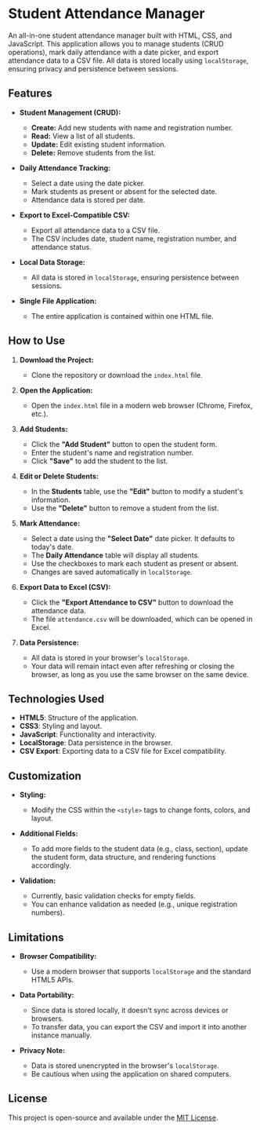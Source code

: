# Student Attendance Manager

An all-in-one student attendance manager built with HTML, CSS, and JavaScript. This application allows you to manage students (CRUD operations), mark daily attendance with a date picker, and export attendance data to a CSV file. All data is stored locally using `localStorage`, ensuring privacy and persistence between sessions.

## Features

- **Student Management (CRUD):**
  - **Create:** Add new students with name and registration number.
  - **Read:** View a list of all students.
  - **Update:** Edit existing student information.
  - **Delete:** Remove students from the list.

- **Daily Attendance Tracking:**
  - Select a date using the date picker.
  - Mark students as present or absent for the selected date.
  - Attendance data is stored per date.

- **Export to Excel-Compatible CSV:**
  - Export all attendance data to a CSV file.
  - The CSV includes date, student name, registration number, and attendance status.

- **Local Data Storage:**
  - All data is stored in `localStorage`, ensuring persistence between sessions.

- **Single File Application:**
  - The entire application is contained within one HTML file.

## How to Use

1. **Download the Project:**
   - Clone the repository or download the `index.html` file.

2. **Open the Application:**
   - Open the `index.html` file in a modern web browser (Chrome, Firefox, etc.).

3. **Add Students:**
   - Click the **"Add Student"** button to open the student form.
   - Enter the student's name and registration number.
   - Click **"Save"** to add the student to the list.

4. **Edit or Delete Students:**
   - In the **Students** table, use the **"Edit"** button to modify a student's information.
   - Use the **"Delete"** button to remove a student from the list.

5. **Mark Attendance:**
   - Select a date using the **"Select Date"** date picker. It defaults to today's date.
   - The **Daily Attendance** table will display all students.
   - Use the checkboxes to mark each student as present or absent.
   - Changes are saved automatically in `localStorage`.

6. **Export Data to Excel (CSV):**
   - Click the **"Export Attendance to CSV"** button to download the attendance data.
   - The file `attendance.csv` will be downloaded, which can be opened in Excel.

7. **Data Persistence:**
   - All data is stored in your browser's `localStorage`.
   - Your data will remain intact even after refreshing or closing the browser, as long as you use the same browser on the same device.

## Technologies Used

- **HTML5**: Structure of the application.
- **CSS3**: Styling and layout.
- **JavaScript**: Functionality and interactivity.
- **LocalStorage**: Data persistence in the browser.
- **CSV Export**: Exporting data to a CSV file for Excel compatibility.

## Customization

- **Styling:**
  - Modify the CSS within the `<style>` tags to change fonts, colors, and layout.

- **Additional Fields:**
  - To add more fields to the student data (e.g., class, section), update the student form, data structure, and rendering functions accordingly.

- **Validation:**
  - Currently, basic validation checks for empty fields.
  - You can enhance validation as needed (e.g., unique registration numbers).

## Limitations

- **Browser Compatibility:**
  - Use a modern browser that supports `localStorage` and the standard HTML5 APIs.

- **Data Portability:**
  - Since data is stored locally, it doesn't sync across devices or browsers.
  - To transfer data, you can export the CSV and import it into another instance manually.

- **Privacy Note:**
  - Data is stored unencrypted in the browser's `localStorage`.
  - Be cautious when using the application on shared computers.

## License

This project is open-source and available under the [MIT License](LICENSE).
